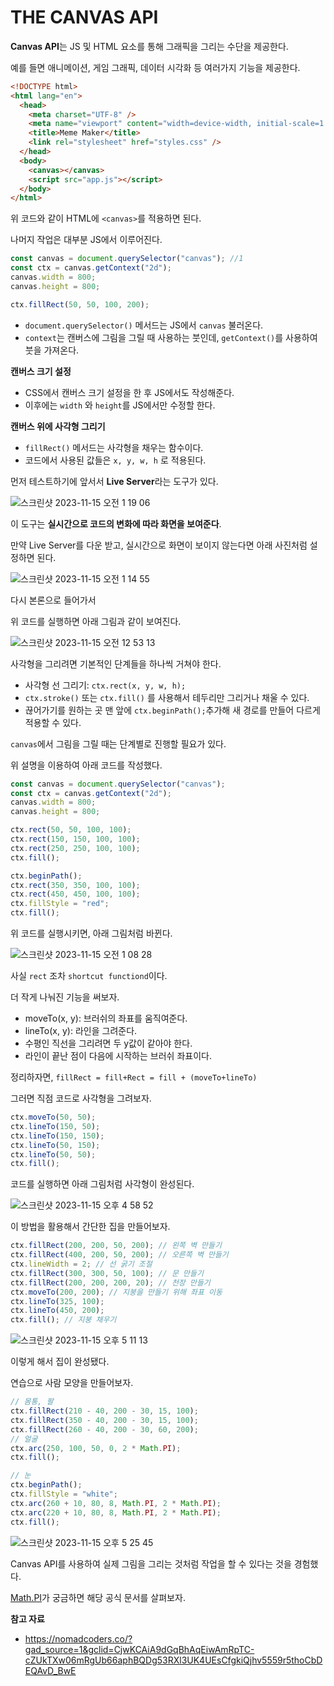 # **THE CANVAS API**

**Canvas API**는 JS 및 HTML 요소를 통해 그래픽을 그리는 수단을 제공한다.

예를 들면 애니메이션, 게임 그래픽, 데이터 시각화 등 여러가지 기능을 제공한다.

```html
<!DOCTYPE html>
<html lang="en">
  <head>
    <meta charset="UTF-8" />
    <meta name="viewport" content="width=device-width, initial-scale=1.0" />
    <title>Meme Maker</title>
    <link rel="stylesheet" href="styles.css" />
  </head>
  <body>
    <canvas></canvas>
    <script src="app.js"></script>
  </body>
</html>
```

위 코드와 같이 HTML에 `<canvas>`를 적용하면 된다.

나머지 작업은 대부분 JS에서 이루어진다.

```jsx
const canvas = document.querySelector("canvas"); //1
const ctx = canvas.getContext("2d");
canvas.width = 800;
canvas.height = 800;

ctx.fillRect(50, 50, 100, 200);
```

- `document.querySelector()` 메서드는 JS에서 `canvas` 불러온다.
- `context`는 캔버스에 그림을 그릴 때 사용하는 붓인데, `getContext()`를 사용하여 붓을 가져온다.

**캔버스 크기 설정**

- CSS에서 캔버스 크기 설정을 한 후 JS에서도 작성해준다.
- 이후에는 `width` 와 `height`를 JS에서만 수정할 한다.

**캔버스 위에 사각형 그리기**

- `fillRect()` 메서드는 사각형을 채우는 함수이다.
- 코드에서 사용된 값들은 `x, y, w, h` 로 적용된다.

먼저 테스트하기에 앞서서 **Live Server**라는 도구가 있다.

![스크린샷 2023-11-15 오전 1 19 06](https://github.com/Heo-y-y/development-blog/assets/112863029/f7b6467b-039b-4cf0-ac3c-c0d715b29299)

이 도구는 **실시간으로 코드의 변화에 따라 화면을 보여준다**.

만약 Live Server를 다운 받고, 실시간으로 화면이 보이지 않는다면 아래 사진처럼 설정하면 된다.

![스크린샷 2023-11-15 오전 1 14 55](https://github.com/Heo-y-y/development-blog/assets/112863029/5c9a4526-5715-4a5b-8967-4554374142f6)

다시 본론으로 들어가서

위 코드를 실행하면 아래 그림과 같이 보여진다.

![스크린샷 2023-11-15 오전 12 53 13](https://github.com/Heo-y-y/development-blog/assets/112863029/5faf1f79-dd5b-4629-af56-603c365dd722)

사각형을 그리려면 기본적인 단계들을 하나씩 거쳐야 한다.

- 사각형 선 그리기: `ctx.rect(x, y, w, h);`
- `ctx.stroke()` 또는 `ctx.fill()` 를 사용해서 테두리만 그리거나 채울 수 있다.
- 끊어가기를 원하는 곳 맨 앞에 `ctx.beginPath();`추가해 새 경로를 만들어 다르게 적용할 수 있다.

`canvas`에서 그림을 그릴 때는 단계별로 진행할 필요가 있다.

위 설명을 이용하여 아래 코드를 작성했다.

```jsx
const canvas = document.querySelector("canvas");
const ctx = canvas.getContext("2d");
canvas.width = 800;
canvas.height = 800;

ctx.rect(50, 50, 100, 100);
ctx.rect(150, 150, 100, 100);
ctx.rect(250, 250, 100, 100);
ctx.fill();

ctx.beginPath();
ctx.rect(350, 350, 100, 100);
ctx.rect(450, 450, 100, 100);
ctx.fillStyle = "red";
ctx.fill();
```

위 코드를 실행시키면, 아래 그림처럼 바뀐다.

![스크린샷 2023-11-15 오전 1 08 28](https://github.com/Heo-y-y/development-blog/assets/112863029/59170b88-f36e-4034-8709-b13f25d2538c)

사실 `rect` 조차 `shortcut functiond`이다.

더 작게 나눠진 기능을 써보자.

- moveTo(x, y): 브러쉬의 좌표를 움직여준다.
- lineTo(x, y): 라인을 그려준다.
- 수평인 직선을 그리려면 두 y값이 같아야 한다.
- 라인이 끝난 점이 다음에 시작하는 브러쉬 좌표이다.

정리하자면, `fillRect = fill+Rect = fill + (moveTo+lineTo)`

그러면 직점 코드로 사각형을 그려보자.

```jsx
ctx.moveTo(50, 50);
ctx.lineTo(150, 50);
ctx.lineTo(150, 150);
ctx.lineTo(50, 150);
ctx.lineTo(50, 50);
ctx.fill();
```

코드를 실행하면 아래 그림처럼 사각형이 완성된다.

![스크린샷 2023-11-15 오후 4 58 52](https://github.com/Heo-y-y/development-blog/assets/112863029/d99017ca-d5fc-48b2-91e7-1d2a2766d4d4)

이 방법을 활용해서 간단한 집을 만들어보자.

```jsx
ctx.fillRect(200, 200, 50, 200); // 왼쪽 벽 만들기
ctx.fillRect(400, 200, 50, 200); // 오른쪽 벽 만들기
ctx.lineWidth = 2; // 선 굵기 조절
ctx.fillRect(300, 300, 50, 100); // 문 만들기
ctx.fillRect(200, 200, 200, 20); // 천장 만들기
ctx.moveTo(200, 200); // 지붕을 만들기 위해 좌표 이동
ctx.lineTo(325, 100);
ctx.lineTo(450, 200);
ctx.fill(); // 지붕 채우기
```

![스크린샷 2023-11-15 오후 5 11 13](https://github.com/Heo-y-y/development-blog/assets/112863029/f9ba0e73-5079-43b7-acd6-001c7d1f4ce3)

이렇게 해서 집이 완성됐다.

연습으로 사람 모양을 만들어보자.

```jsx
// 몸통, 팔
ctx.fillRect(210 - 40, 200 - 30, 15, 100);
ctx.fillRect(350 - 40, 200 - 30, 15, 100);
ctx.fillRect(260 - 40, 200 - 30, 60, 200);
// 얼굴
ctx.arc(250, 100, 50, 0, 2 * Math.PI);
ctx.fill();

// 눈
ctx.beginPath();
ctx.fillStyle = "white";
ctx.arc(260 + 10, 80, 8, Math.PI, 2 * Math.PI);
ctx.arc(220 + 10, 80, 8, Math.PI, 2 * Math.PI);
ctx.fill();
```

![스크린샷 2023-11-15 오후 5 25 45](https://github.com/Heo-y-y/development-blog/assets/112863029/08690ac8-9067-487d-af01-66efe5f574e2)

Canvas API를 사용하여 실제 그림을 그리는 것처럼 작업을 할 수 있다는 것을 경험했다.

[Math.PI](https://developer.mozilla.org/en-US/docs/Web/JavaScript/Reference/Global_Objects/Math/PI)가 궁금하면 해당 공식 문서를 살펴보자.

**참고 자료**

- <https://nomadcoders.co/?gad_source=1&gclid=CjwKCAiA9dGqBhAqEiwAmRpTC-cZUkTXw06mRgUb66aphBQDg53RXl3UK4UEsCfgkiQjhv5559r5thoCbDEQAvD_BwE>
